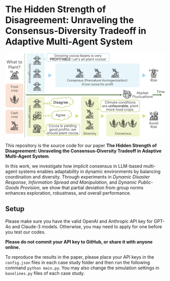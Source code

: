 # The Hidden Strength of Disagreement: Unraveling the Consensus-Diversity Tradeoff in Adaptive Multi-Agent System

![Workflow](https://github.com/wuzengqing001225/ConsensusDiversityTradeoffMAS/blob/main/IMG/illustration.png?raw=true)

This repository is the source code for our paper **The Hidden Strength of Disagreement: Unraveling the Consensus-Diversity Tradeoff in Adaptive Multi-Agent System**.

In this work, we investigate how implicit consensus in LLM-based multi-agent systems enables adaptability in dynamic environments by balancing coordination and diversity. Through experiments in *Dynamic Disaster Response*, *Information Spread and Manipulation*, and *Dynamic Public-Goods Provision*, we show that partial deviation from group norms enhances exploration, robustness, and overall performance.

## Setup

Please make sure you have the valid OpenAI and Anthropic API key for GPT-4o and Claude-3 models. Otherwise, you may need to apply for one before you test our codes.

**Please do not commit your API key to GitHub, or share it with anyone online.**

To reproduce the results in the paper, please place your API keys in the ```config.json``` files in each case study folder and then run the following command ```python main.py```. You may also change the simulation settings in ```baselines.py``` files of each case study.
